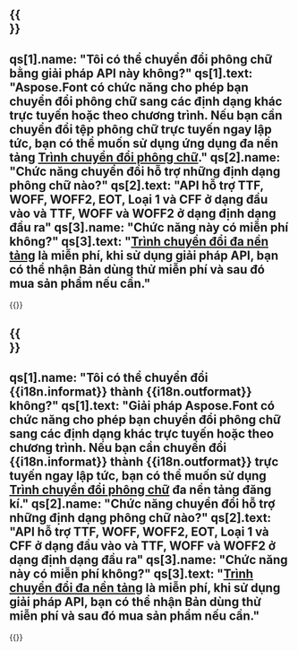 ﻿---
meta: true
translation: true
deploy: false
---

{{<section faq>}}
---
qs[1].name: "Tôi có thể chuyển đổi phông chữ bằng giải pháp API này không?"
qs[1].text: "Aspose.Font có chức năng cho phép bạn chuyển đổi phông chữ sang các định dạng khác trực tuyến hoặc theo chương trình. Nếu bạn cần chuyển đổi tệp phông chữ trực tuyến ngay lập tức, bạn có thể muốn sử dụng ứng dụng đa nền tảng [Trình chuyển đổi phông chữ](https://products.aspose.app/font/conversion/)."
qs[2].name: "Chức năng chuyển đổi hỗ trợ những định dạng phông chữ nào?"
qs[2].text: "API hỗ trợ TTF, WOFF, WOFF2, EOT, Loại 1 và CFF ở dạng đầu vào và TTF, WOFF và WOFF2 ở dạng định dạng đầu ra"
qs[3].name: "Chức năng này có miễn phí không?"
qs[3].text: "[Trình chuyển đổi đa nền tảng](https://products.aspose.app/font/conversion) là miễn phí, khi sử dụng giải pháp API, bạn có thể nhận Bản dùng thử miễn phí và sau đó mua sản phẩm nếu cần."
---

{{<import path="/meta/schemas.md" section="faq">}} 

{{<section faqchild>}}
---
qs[1].name: "Tôi có thể chuyển đổi {{i18n.informat}} thành {{i18n.outformat}} không?"
qs[1].text: "Giải pháp Aspose.Font có chức năng cho phép bạn chuyển đổi phông chữ sang các định dạng khác trực tuyến hoặc theo chương trình. Nếu bạn cần chuyển đổi {{i18n.informat}} thành {{i18n.outformat}} trực tuyến ngay lập tức, bạn có thể muốn sử dụng [Trình chuyển đổi phông chữ](https://products.aspose.app/font/conversion/) đa nền tảng đăng kí."
qs[2].name: "Chức năng chuyển đổi hỗ trợ những định dạng phông chữ nào?"
qs[2].text: "API hỗ trợ TTF, WOFF, WOFF2, EOT, Loại 1 và CFF ở dạng đầu vào và TTF, WOFF và WOFF2 ở dạng định dạng đầu ra"
qs[3].name: "Chức năng này có miễn phí không?"
qs[3].text: "[Trình chuyển đổi đa nền tảng](https://products.aspose.app/font/conversion) là miễn phí, khi sử dụng giải pháp API, bạn có thể nhận Bản dùng thử miễn phí và sau đó mua sản phẩm nếu cần."
---

{{<import path="/meta/schemas.md" section="faq">}} 